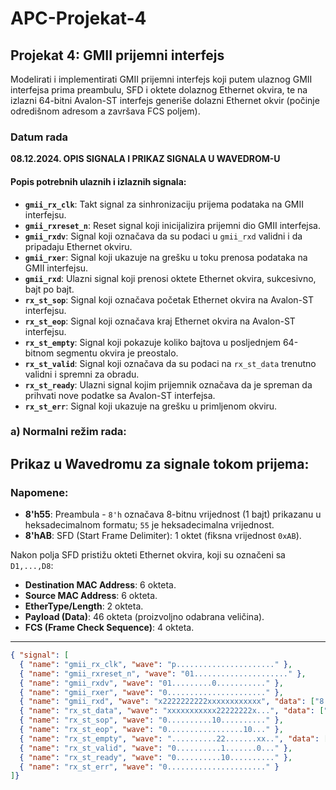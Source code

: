 # APC-Projekat-4

## Projekat 4: GMII prijemni interfejs
Modelirati i implementirati GMII prijemni interfejs koji putem ulaznog GMII interfejsa prima
preambulu, SFD i oktete dolaznog Ethernet okvira, te na izlazni 64-bitni Avalon-ST interfejs
generiše dolazni Ethernet okvir (počinje odredišnom adresom a završava FCS poljem).


### Datum rada 
**08.12.2024.  OPIS SIGNALA I PRIKAZ SIGNALA U WAVEDROM-U**

#### **Popis potrebnih ulaznih i izlaznih signala:**
- **`gmii_rx_clk`**: Takt signal za sinhronizaciju prijema podataka na GMII interfejsu.
- **`gmii_rxreset_n`**: Reset signal koji inicijalizira prijemni dio GMII interfejsa.
- **`gmii_rxdv`**: Signal koji označava da su podaci u `gmii_rxd` validni i da pripadaju Ethernet okviru.
- **`gmii_rxer`**: Signal koji ukazuje na grešku u toku prenosa podataka na GMII interfejsu.
- **`gmii_rxd`**: Ulazni signal koji prenosi oktete Ethernet okvira, sukcesivno, bajt po bajt.
- **`rx_st_sop`**: Signal koji označava početak Ethernet okvira na Avalon-ST interfejsu.
- **`rx_st_eop`**: Signal koji označava kraj Ethernet okvira na Avalon-ST interfejsu.
- **`rx_st_empty`**: Signal koji pokazuje koliko bajtova u posljednjem 64-bitnom segmentu okvira je preostalo.
- **`rx_st_valid`**: Signal koji označava da su podaci na `rx_st_data` trenutno validni i spremni za obradu.
- **`rx_st_ready`**: Ulazni signal kojim prijemnik označava da je spreman da prihvati nove podatke sa Avalon-ST interfejsa.
- **`rx_st_err`**: Signal koji ukazuje na grešku u primljenom okviru.
  
### **a) Normalni režim rada:**
Prikaz u Wavedromu za signale tokom prijema:
---

### Napomene:
- **8'h55**: Preambula - `8'h` označava 8-bitnu vrijednost (1 bajt) prikazanu u heksadecimalnom formatu; `55` je heksadecimalna vrijednost.
- **8'hAB**: SFD (Start Frame Delimiter): 1 oktet (fiksna vrijednost `0xAB`).

Nakon polja SFD pristižu okteti Ethernet okvira, koji su označeni sa `D1,...,D8`:
- **Destination MAC Address**: 6 okteta.
- **Source MAC Address**: 6 okteta.
- **EtherType/Length**: 2 okteta.
- **Payload (Data)**: 46 okteta (proizvoljno odabrana veličina).
- **FCS (Frame Check Sequence)**: 4 okteta.

---

```json
{ "signal": [
  { "name": "gmii_rx_clk", "wave": "p......................" },
  { "name": "gmii_rxreset_n", "wave": "01....................." },
  { "name": "gmii_rxdv", "wave": "01.........0..........." },
  { "name": "gmii_rxer", "wave": "0......................" },
  { "name": "gmii_rxd", "wave": "x2222222222xxxxxxxxxxxx", "data": ["8'h55", "8'hAB", "D1", "D2", "D3", "D4", "D5", "D6", "D7", "D8", "x"] },
  { "name": "rx_st_data", "wave": "xxxxxxxxxxx22222222x...", "data": ["D1", "D2", "D3", "D4", "D5", "D6", "D7", "D8", "x"] },
  { "name": "rx_st_sop", "wave": "0..........10.........." },
  { "name": "rx_st_eop", "wave": "0.................10..." },
  { "name": "rx_st_empty", "wave": "..........22.......xx..", "data": ["0"] },
  { "name": "rx_st_valid", "wave": "0..........1.......0..." },
  { "name": "rx_st_ready", "wave": "0..........10.........." },
  { "name": "rx_st_err", "wave": "0......................" }
]}



